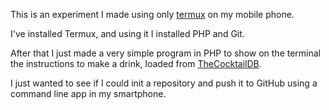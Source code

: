 This is an experiment I made using only [termux](https://termux.com/) on my mobile phone.

I've installed Termux, and using it I installed PHP and Git.

After that I just made a very simple program in PHP to show on the terminal the instructions to make a drink, loaded from [TheCocktailDB](https://www.thecocktaildb.com/).

I just wanted to see if I could init a repository and push it to GitHub using a command line app in my smartphone.
